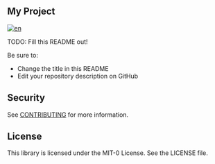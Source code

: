 ## My Project
[![en](https://img.shields.io/badge/lang-en-red.svg)](https://github.com/aws-samples/videos-transfer-vimeo/edit/main/README.md)

TODO: Fill this README out!

Be sure to:

* Change the title in this README
* Edit your repository description on GitHub

## Security

See [CONTRIBUTING](CONTRIBUTING.md#security-issue-notifications) for more information.

## License

This library is licensed under the MIT-0 License. See the LICENSE file.
